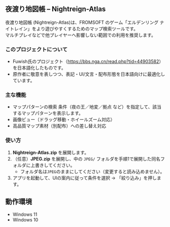 ## 夜渡り地図帳 – Nightreign-Atlas

夜渡り地図帳 (Nightreign-Atlas)は、FROMSOFT のゲーム「エルデンリング ナイトレイン」をより遊びやすくするためのマップ検索ツールです。  
マルチプレイなどで他プレイヤーへ影響しない範囲での利用を推奨します。

### このプロジェクトについて

- Fuwish氏のプロジェクト（<https://bbs.nga.cn/read.php?tid=44903582>）を日本語化したものです。  
- 原作者に敬意を表しつつ、表記・UI/文言・配布形態を日本語向けに最適化しています。

### 主な機能

- マップパターンの検索 
  条件（夜の王／地変／拠点 など）を指定して、該当するマップパターンを表示します。
- 画像ビュー（ドラッグ移動・ホイールズーム対応）
- 高品質マップ素材（別配布）への差し替え対応

### 使い方

1. **Nightreign-Atlas.zip** を展開します。  
2. （任意）**JPEG.zip** を展開し、中の `JPEG/` フォルダを手順1で展開した同名フォルダに上書きしてください。  
   - フォルダ名は`JPEG`のままにしてください（変更すると読み込めません）。
3. アプリを起動して、UIの案内に従って条件を選択 → 「絞り込み」を押します。

## 動作環境

- Windows 11
- Windows 10
